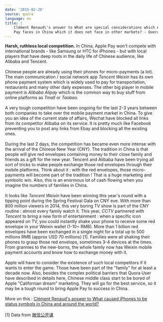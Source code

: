```yaml
---
date: '2015-02-20'
source: quora
language: en
title: |
    Clément Renaud\'s answer to What are special considerations which Apple
    Pay faces in China which it does not face in other markets? - Quora
---
```


**Harsh, ruthless local competition.** In China, Apple Pay won\'t
compete with international brands - like Samsung or HTC for iPhones -
but with local players that have deep roots in the daily life of Chinese
audience, like Alibaba and Tencent.\
\
Chinese people are already using their phones for micro-payments (a
lot). The main communication / social network app *Tencent Weixin* has
its own phone payment system which is widely used to pay for
transportation, restaurants and many other daily expenses. The other big
player in mobile payment is *Alibaba Alipay* which is the common way to
buy stuff from online platforms as *Tmall* or *Taobao.*\
\
A very tough competition have been ongoing for the last 2-3 years
between both companies to take over the mobile payment market in China.
To give you an idea of the current state of affairs, Wechat have blocked
all links from its competitor Alibaba on its service. It is pretty much
like Facebook preventing you to post any links from Ebay and blocking
all the existing ones.\
\
During the last 2 days, the competition has became even more intense
with the arrival of the Chinese New Year (CNY). The tradition in China
is that people will give red envelopes containing money to their close
family and friends as a gift for the new year. Tencent and Alibaba have
been trying all sort of tricks to make people exchange those red
envelopes through their mobile platforms. Think about it : with the red
envelopes, those micro-payments will become part of the tradition ! That
is a huge marketing and symbolic win. Also, this is an enormous lot of
cash flowing when you imagine the numbers of families in China.\
\
It looks like *Tencent Weixin* have been winning this year\'s round with
a tipping point during the Spring Festival Gala on CNY eve. With more
than 800 million viewers in 2014, this very boring TV show is part of
the CNY routine : almost every family watch it. This year, *CCTV*
partnered with *Tencent* to bring a new form of entertainment : when a
specific icon appeared on TV, you could instantly shake your phone to
receive some red envelope in your Weixin wallet (1-10\~ RMB). More than
1 billion red envelopes have been exchanged in a single night for a
total up to 500 millions RMB (approx USD 70 millions) \[1\]. Families
were all shaking their phones to grasp those red envelops, sometimes 3-4
devices at the times. From grannies to the new-borns, the whole family
now has Weixin mobile payment accounts and know how to exchange money
with it.\
\
Apple will have to consider the existence of such local competitors if
it wants to enter the game. Those have been part of the \"family\" for
at least a decade now. Also, besides the complex political barriers that
Quora User have described in details here, Chinese middle class start to
be bored of Apple \"Californian dream\" marketing. They will go for the
best service, so it may be a tough round to bring Apple Pay to success
in China.\
\
More on this : [Clément Renaud\'s answer to What caused iPhones to be
status symbols in China and around the
world?](http://quora.com/What-caused-iPhones-to-be-status-symbols-in-China-and-around-the-world/answer/Cl%C3%A9ment-Renaud)\
\
\[1\] Data from
[微信公开课](http://mp.weixin.qq.com/s?__biz=MjM5NTE4Njc4NQ%3D%3D&from=timeline&idx=1&isappinstalled=0&mid=204970547&scene=2&sn=ba577abcfa1ee172c4538e5b60f5cc5d#rd)
